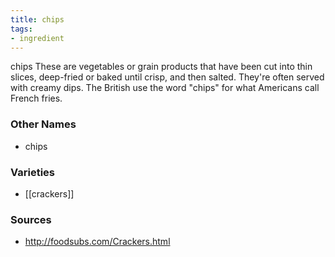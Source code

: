 ```yaml
---
title: chips
tags:
- ingredient
---
```

chips These are vegetables or grain products that have been cut into thin slices, deep-fried or baked until crisp, and then salted. They're often served with creamy dips. The British use the word "chips" for what Americans call French fries.

### Other Names

* chips

### Varieties

* [[crackers]]

### Sources
* http://foodsubs.com/Crackers.html
